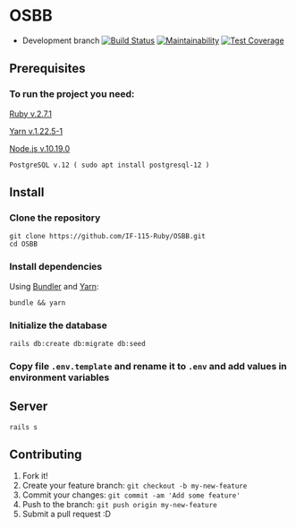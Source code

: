 # OSBB
* Development branch
[![Build Status](https://travis-ci.com/IF-115-Ruby/OSBB.svg?branch=development)](https://travis-ci.com/github/IF-115-Ruby/OSBB)
[![Maintainability](https://api.codeclimate.com/v1/badges/255b30c06fbade0f3bdc/maintainability)](https://codeclimate.com/github/IF-115-Ruby/OSBB/maintainability)
[![Test Coverage](https://api.codeclimate.com/v1/badges/255b30c06fbade0f3bdc/test_coverage)](https://codeclimate.com/github/IF-115-Ruby/OSBB/test_coverage)
## Prerequisites

### To run the project you need:

  [Ruby v.2.7.1](https://rvm.io/rubies/installing)

  [Yarn v.1.22.5-1](https://classic.yarnpkg.com/en/docs/install/#debian-stable)

  [Node.js v.10.19.0](https://linuxize.com/post/how-to-install-node-js-on-ubuntu-18.04/#installing-nodejs-and-npm-from-nodesource)

    PostgreSQL v.12 ( sudo apt install postgresql-12 )

## Install

### Clone the repository

```shell
git clone https://github.com/IF-115-Ruby/OSBB.git
cd OSBB
```

### Install dependencies

Using [Bundler](https://github.com/bundler/bundler) and [Yarn](https://github.com/yarnpkg/yarn):

```shell
bundle && yarn
```

### Initialize the database

```shell
rails db:create db:migrate db:seed
```

### Copy file `.env.template` and rename it to `.env` and add values in environment variables

## Server

```shell
rails s
```

## Contributing
1. Fork it!
2. Create your feature branch: `git checkout -b my-new-feature`
3. Commit your changes: `git commit -am 'Add some feature'`
4. Push to the branch: `git push origin my-new-feature`
5. Submit a pull request :D
